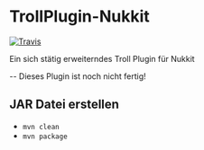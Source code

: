 # TrollPlugin-Nukkit
[![Travis](https://img.shields.io/travis/PreCoderDev/TrollPlugin-Nukkit.svg?style=flat)](https://travis-ci.org/PreCoderDev/TrollPlugin-Nukkit)

Ein sich stätig erweiterndes Troll Plugin für Nukkit

-- Dieses Plugin ist noch nicht fertig!



JAR Datei erstellen
-------------
- `mvn clean`
- `mvn package`
